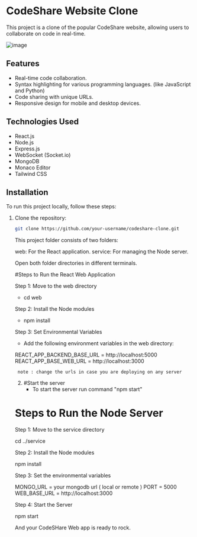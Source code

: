 
# CodeShare Website Clone

This project is a clone of the popular CodeShare website, allowing users to collaborate on code in real-time.

![image](https://github.com/chinmaya-kumar-behera/codeshare/assets/101429530/dedab3a8-dc1c-4b0f-b0a1-4367efee1eeb)


## Features

- Real-time code collaboration.
- Syntax highlighting for various programming languages. (like JavaScript and Python)
- Code sharing with unique URLs.
- Responsive design for mobile and desktop devices.

## Technologies Used

- React.js
- Node.js
- Express.js
- WebSocket (Socket.io)
- MongoDB
- Monaco Editor
- Tailwind CSS

## Installation

To run this project locally, follow these steps:

1. Clone the repository:

   ```bash
   git clone https://github.com/your-username/codeshare-clone.git

   ```

   This project folder consists of two folders:

      web: For the React application.
      service: For managing the Node server.
   
   
   Open both folder directories in different terminals.
   
   #Steps to Run the React Web Application
   
   Step 1: Move to the web directory
   
      - cd web
        
   Step 2: Install the Node modules

      - npm install
   
  
   Step 3: Set Environmental Variables
     - Add the following environment variables in the web directory:
      
      REACT_APP_BACKEND_BASE_URL = http://localhost:5000
      REACT_APP_BASE_WEB_URL = http://localhost:3000

        note : change the urls in case you are deploying on any server

   2. #Start the server
      - To start the server run command "npm start"
     
   
   # Steps to Run the Node Server
   
   Step 1: Move to the service directory

      cd ../service

   Step 2: Install the Node modules

      npm install

   Step 3: Set the environmental variables

      MONGO_URL = your mongodb url ( local or remote )
      PORT = 5000
      WEB_BASE_URL = http://localhost:3000

   Step 4: Start the Server

      npm start

   And your CodeSHare Web app is ready to rock.


   
   

   
   







   

